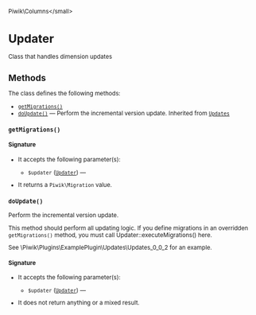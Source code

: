 <small>Piwik\Columns\</small>

Updater
=======

Class that handles dimension updates

Methods
-------

The class defines the following methods:

- [`getMigrations()`](#getmigrations)
- [`doUpdate()`](#doupdate) &mdash; Perform the incremental version update. Inherited from [`Updates`](../../Piwik/Updates.md)

<a name="getmigrations" id="getmigrations"></a>
<a name="getMigrations" id="getMigrations"></a>
### `getMigrations()`

#### Signature

-  It accepts the following parameter(s):
    - `$updater` ([`Updater`](../../Piwik/Updater.md)) &mdash;
      
- It returns a `Piwik\Migration` value.

<a name="doupdate" id="doupdate"></a>
<a name="doUpdate" id="doUpdate"></a>
### `doUpdate()`

Perform the incremental version update.

This method should perform all updating logic. If you define migrations in an overridden `getMigrations()`
method, you must call Updater::executeMigrations() here.

See \Piwik\Plugins\ExamplePlugin\Updates\Updates\_0\_0\_2 for an example.

#### Signature

-  It accepts the following parameter(s):
    - `$updater` ([`Updater`](../../Piwik/Updater.md)) &mdash;
      
- It does not return anything or a mixed result.

